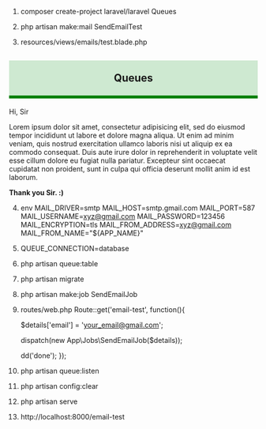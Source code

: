 1) composer create-project laravel/laravel Queues

2) php artisan make:mail SendEmailTest

3) resources/views/emails/test.blade.php
<!DOCTYPE html>
<html>
<head>
    <title>How to send mail using queue in Laravel 8? - ItSolutionStuff.com</title>
</head>
<body>

<center>
<h2 style="padding: 23px;background: #b3deb8a1;border-bottom: 6px green solid;">
    Queues
</h2>
</center>

<p>Hi, Sir</p>
<p>Lorem ipsum dolor sit amet, consectetur adipisicing elit, sed do eiusmod
tempor incididunt ut labore et dolore magna aliqua. Ut enim ad minim veniam,
quis nostrud exercitation ullamco laboris nisi ut aliquip ex ea commodo
consequat. Duis aute irure dolor in reprehenderit in voluptate velit esse
cillum dolore eu fugiat nulla pariatur. Excepteur sint occaecat cupidatat non
proident, sunt in culpa qui officia deserunt mollit anim id est laborum.</p>

<strong>Thank you Sir. :)</strong>

</body>
</html>

4) env
MAIL_DRIVER=smtp
MAIL_HOST=smtp.gmail.com
MAIL_PORT=587
MAIL_USERNAME=xyz@gmail.com
MAIL_PASSWORD=123456
MAIL_ENCRYPTION=tls
MAIL_FROM_ADDRESS=xyz@gmail.com
MAIL_FROM_NAME="${APP_NAME}"

5) QUEUE_CONNECTION=database

6) php artisan queue:table

7) php artisan migrate

8) php artisan make:job SendEmailJob

9) routes/web.php
Route::get('email-test', function(){
  
    $details['email'] = 'your_email@gmail.com';
  
    dispatch(new App\Jobs\SendEmailJob($details));
  
    dd('done');
});

10) php artisan queue:listen

11) php artisan config:clear

12) php artisan serve

13) http://localhost:8000/email-test
